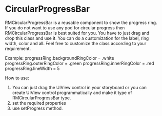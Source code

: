 # CircularProgressBar
RMCircularProgressBar is a reusable component to show the progress ring. If you do not want to use any pod for circular progress then RMCircularProgressBar is best suited for you. You have to just drag and drop this class and use it.
You can do a customization for the label, ring width, color and all. Feel free to customize the class according to your requirement.

Example: 
 progressRing.backgroundRingColor = .white
 progressRing.outerRingColor = .green
 progressRing.innerRingColor = .red
 progressRing.lineWidth = 5
  
  How to use:
  
  1. You can just drag the UIView control in your storyboard or you can create UIView control programmatically and make it type of RMCircularProgressBar type.
  2. set the required properties
  3. use setProgress method.
  
  
  

